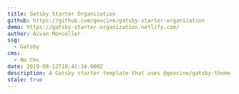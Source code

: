 ```yaml
---
title: Gatsby Starter Organization
github: https://github.com/geocine/gatsby-starter-organization
demo: https://gatsby-starter-organization.netlify.com/
author: Aivan Monceller
ssg:
  - Gatsby
cms:
  - No Cms
date: 2019-08-12T10:41:34.000Z
description: A Gatsby starter template that uses @geocine/gatsby-theme-organization
stale: true
---
```

